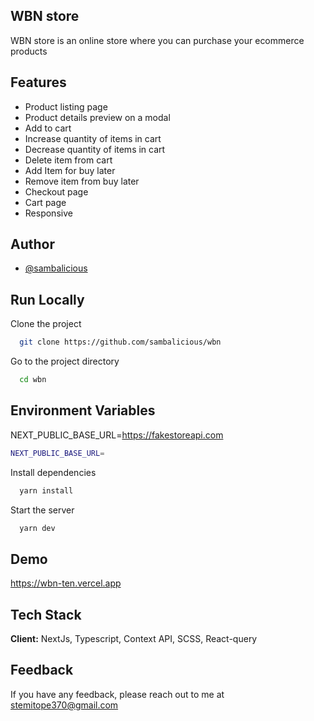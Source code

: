 ## WBN store

WBN store is an online store where you can purchase your ecommerce products

## Features

- Product listing page
- Product details preview on a modal
- Add to cart
- Increase quantity of items in cart
- Decrease quantity of items in cart
- Delete item from cart
- Add Item for buy later
- Remove item from buy later
- Checkout page
- Cart page
- Responsive

## Author

- [@sambalicious](https://www.github.com/sambalicious)

## Run Locally

Clone the project

```bash
  git clone https://github.com/sambalicious/wbn
```

Go to the project directory

```bash
  cd wbn
```

## Environment Variables

NEXT_PUBLIC_BASE_URL=https://fakestoreapi.com

```bash
NEXT_PUBLIC_BASE_URL=

```

Install dependencies

```bash
  yarn install
```

Start the server

```bash
  yarn dev
```

## Demo

https://wbn-ten.vercel.app

## Tech Stack

**Client:** NextJs, Typescript, Context API, SCSS, React-query

## Feedback

If you have any feedback, please reach out to me at stemitope370@gmail.com
